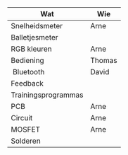| Wat                 | Wie    |
| ------------------- | ------ |
| Snelheidsmeter      | Arne   |
| Balletjesmeter      |        |
| RGB kleuren         | Arne   |
| Bediening           | Thomas |
| Bluetooth           | David  |
| Feedback            |        |
| Trainingsprogrammas |        |
| PCB                 | Arne   |
| Circuit             | Arne   |
| MOSFET              | Arne   |
| Solderen            |        |
